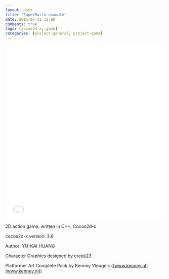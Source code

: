 ```yaml
---
layout: post
title: 'SuperMario-example'
date: 2015-07-31 12:00
comments: true
tags: [cocos2d-x, game]
categories: [project-general, project-game]
---
```

<iframe class="imgur-album" width="100%" height="550" frameborder="0" src="//imgur.com/a/7NAMG/embed"></iframe>

2D action game, written in C++, Cocos2d-x

cocos2d-x version: 3.6

Author: YU-KAI HUANG

Character Graphics designed by [creek23](http://opengameart.org/users/creek23)

Platformer Art Complete Pack by Kenney Vleugels ([www.kenney.nl](www.kenney.nl))